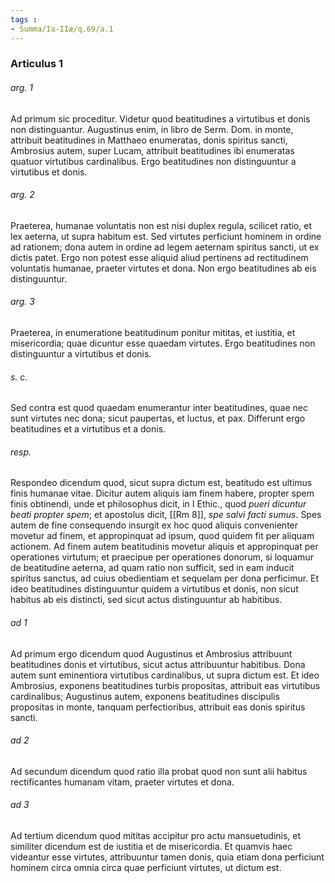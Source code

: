 ```yaml
---
tags : 
- Summa/Ia-IIæ/q.69/a.1
---
```


### Articulus 1

###### arg. 1
Ad primum sic proceditur. Videtur quod beatitudines a virtutibus et donis non distinguantur. Augustinus enim, in libro de Serm. Dom. in monte, attribuit beatitudines in Matthaeo enumeratas, donis spiritus sancti, Ambrosius autem, super Lucam, attribuit beatitudines ibi enumeratas quatuor virtutibus cardinalibus. Ergo beatitudines non distinguuntur a virtutibus et donis.

###### arg. 2
Praeterea, humanae voluntatis non est nisi duplex regula, scilicet ratio, et lex aeterna, ut supra habitum est. Sed virtutes perficiunt hominem in ordine ad rationem; dona autem in ordine ad legem aeternam spiritus sancti, ut ex dictis patet. Ergo non potest esse aliquid aliud pertinens ad rectitudinem voluntatis humanae, praeter virtutes et dona. Non ergo beatitudines ab eis distinguuntur.

###### arg. 3
Praeterea, in enumeratione beatitudinum ponitur mititas, et iustitia, et misericordia; quae dicuntur esse quaedam virtutes. Ergo beatitudines non distinguuntur a virtutibus et donis.

###### s. c.
Sed contra est quod quaedam enumerantur inter beatitudines, quae nec sunt virtutes nec dona; sicut paupertas, et luctus, et pax. Differunt ergo beatitudines et a virtutibus et a donis.

###### resp.
Respondeo dicendum quod, sicut supra dictum est, beatitudo est ultimus finis humanae vitae. Dicitur autem aliquis iam finem habere, propter spem finis obtinendi, unde et philosophus dicit, in I Ethic., quod *pueri dicuntur beati propter spem*; et apostolus dicit, [[Rm 8]], *spe salvi facti sumus*. Spes autem de fine consequendo insurgit ex hoc quod aliquis convenienter movetur ad finem, et appropinquat ad ipsum, quod quidem fit per aliquam actionem. Ad finem autem beatitudinis movetur aliquis et appropinquat per operationes virtutum; et praecipue per operationes donorum, si loquamur de beatitudine aeterna, ad quam ratio non sufficit, sed in eam inducit spiritus sanctus, ad cuius obedientiam et sequelam per dona perficimur. Et ideo beatitudines distinguuntur quidem a virtutibus et donis, non sicut habitus ab eis distincti, sed sicut actus distinguuntur ab habitibus.

###### ad 1
Ad primum ergo dicendum quod Augustinus et Ambrosius attribuunt beatitudines donis et virtutibus, sicut actus attribuuntur habitibus. Dona autem sunt eminentiora virtutibus cardinalibus, ut supra dictum est. Et ideo Ambrosius, exponens beatitudines turbis propositas, attribuit eas virtutibus cardinalibus; Augustinus autem, exponens beatitudines discipulis propositas in monte, tanquam perfectioribus, attribuit eas donis spiritus sancti.

###### ad 2
Ad secundum dicendum quod ratio illa probat quod non sunt alii habitus rectificantes humanam vitam, praeter virtutes et dona.

###### ad 3
Ad tertium dicendum quod mititas accipitur pro actu mansuetudinis, et similiter dicendum est de iustitia et de misericordia. Et quamvis haec videantur esse virtutes, attribuuntur tamen donis, quia etiam dona perficiunt hominem circa omnia circa quae perficiunt virtutes, ut dictum est.

